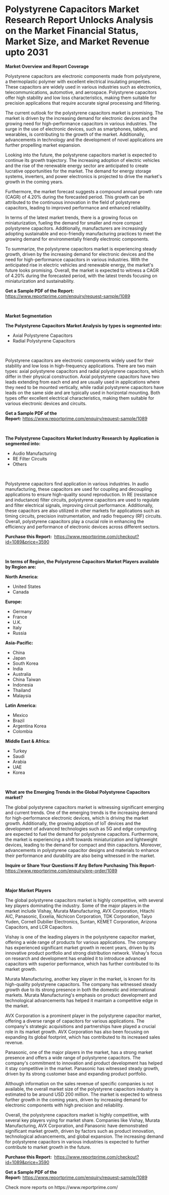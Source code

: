 <p><h1>Polystyrene Capacitors Market Research Report Unlocks Analysis on the Market Financial Status, Market Size, and Market Revenue upto 2031</h1></p><p><strong>Market Overview and Report Coverage</strong></p>
<p><p>Polystyrene capacitors are electronic components made from polystyrene, a thermoplastic polymer with excellent electrical insulating properties. These capacitors are widely used in various industries such as electronics, telecommunications, automotive, and aerospace. Polystyrene capacitors offer high stability and low loss characteristics, making them suitable for precision applications that require accurate signal processing and filtering.</p><p>The current outlook for the polystyrene capacitors market is promising. The market is driven by the increasing demand for electronic devices and the growing need for high-performance capacitors in various industries. The surge in the use of electronic devices, such as smartphones, tablets, and wearables, is contributing to the growth of the market. Additionally, advancements in technology and the development of novel applications are further propelling market expansion.</p><p>Looking into the future, the polystyrene capacitors market is expected to continue its growth trajectory. The increasing adoption of electric vehicles and the rise of the renewable energy sector are anticipated to create lucrative opportunities for the market. The demand for energy storage systems, inverters, and power electronics is projected to drive the market's growth in the coming years.</p><p>Furthermore, the market forecast suggests a compound annual growth rate (CAGR) of 4.20% during the forecasted period. This growth can be attributed to the continuous innovation in the field of polystyrene capacitors, leading to improved performance and enhanced reliability.</p><p>In terms of the latest market trends, there is a growing focus on miniaturization, fueling the demand for smaller and more compact polystyrene capacitors. Additionally, manufacturers are increasingly adopting sustainable and eco-friendly manufacturing practices to meet the growing demand for environmentally friendly electronic components.</p><p>To summarize, the polystyrene capacitors market is experiencing steady growth, driven by the increasing demand for electronic devices and the need for high-performance capacitors in various industries. With the anticipated rise in electric vehicles and renewable energy, the market's future looks promising. Overall, the market is expected to witness a CAGR of 4.20% during the forecasted period, with the latest trends focusing on miniaturization and sustainability.</p></p>
<p><strong>Get a Sample PDF of the Report:</strong> <a href="https://www.reportprime.com/enquiry/request-sample/1089">https://www.reportprime.com/enquiry/request-sample/1089</a></p>
<p>&nbsp;</p>
<p><strong>Market Segmentation</strong></p>
<p><strong>The Polystyrene Capacitors Market Analysis by types is segmented into:</strong></p>
<p><ul><li>Axial Polystyrene Capacitors</li><li>Radial Polystyrene Capacitors</li></ul></p>
<p>&nbsp;</p>
<p><p>Polystyrene capacitors are electronic components widely used for their stability and low loss in high-frequency applications. There are two main types: axial polystyrene capacitors and radial polystyrene capacitors, which differ in their physical construction. Axial polystyrene capacitors have two leads extending from each end and are usually used in applications where they need to be mounted vertically, while radial polystyrene capacitors have leads on the same side and are typically used in horizontal mounting. Both types offer excellent electrical characteristics, making them suitable for various electronic devices and circuits.</p></p>
<p><strong>Get a Sample PDF of the Report:</strong>&nbsp;<a href="https://www.reportprime.com/enquiry/request-sample/1089">https://www.reportprime.com/enquiry/request-sample/1089</a></p>
<p>&nbsp;</p>
<p><strong>The Polystyrene Capacitors Market Industry Research by Application is segmented into:</strong></p>
<p><ul><li>Audio Manufacturing</li><li>RE Filter Circuits</li><li>Others</li></ul></p>
<p>&nbsp;</p>
<p><p>Polystyrene capacitors find application in various industries. In audio manufacturing, these capacitors are used for coupling and decoupling applications to ensure high-quality sound reproduction. In RE (resistance and inductance) filter circuits, polystyrene capacitors are used to regulate and filter electrical signals, improving circuit performance. Additionally, these capacitors are also utilized in other markets for applications such as timing circuits, precision instrumentation, and radio frequency (RF) circuits. Overall, polystyrene capacitors play a crucial role in enhancing the efficiency and performance of electronic devices across different sectors.</p></p>
<p><strong>Purchase this Report:</strong>&nbsp; <a href="https://www.reportprime.com/checkout?id=1089&price=3590">https://www.reportprime.com/checkout?id=1089&price=3590</a></p>
<p>&nbsp;</p>
<p><strong>In terms of Region, the Polystyrene Capacitors Market Players available by Region are:</strong></p>
<p>
    <p> <strong> North America: </strong>
        <ul>
            <li>United States</li>
            <li>Canada</li>
        </ul>
        </p> 
    <p> <strong> Europe: </strong>
        <ul>
            <li>Germany</li>
            <li>France</li>
            <li>U.K.</li>
            <li>Italy</li>
            <li>Russia</li>
        </ul>
        </p> 
    <p> <strong> Asia-Pacific: </strong>
        <ul>
            <li>China</li>
            <li>Japan</li>
            <li>South Korea</li>
            <li>India</li>
            <li>Australia</li>
            <li>China Taiwan</li>
            <li>Indonesia</li>
            <li>Thailand</li>
            <li>Malaysia</li>
        </ul>
        </p> 
    <p> <strong> Latin America: </strong>
        <ul>
            <li>Mexico</li>
            <li>Brazil</li>
            <li>Argentina Korea</li>
            <li>Colombia</li>
        </ul>
        </p> 
    <p> <strong> Middle East & Africa: </strong>
        <ul>
            <li>Turkey</li>
            <li>Saudi</li>
            <li>Arabia</li>
            <li>UAE</li>
            <li>Korea</li>
        </ul>
    </p>
    </p>
<p>&nbsp;</p>
<p><strong>What are the Emerging Trends in the Global Polystyrene Capacitors market?</strong></p>
<p><p>The global polystyrene capacitors market is witnessing significant emerging and current trends. One of the emerging trends is the increasing demand for high-performance electronic devices, which is driving the market growth. Additionally, the growing adoption of IoT devices and the development of advanced technologies such as 5G and edge computing are expected to fuel the demand for polystyrene capacitors. Furthermore, the market is experiencing a shift towards miniaturization and lightweight devices, leading to the demand for compact and thin capacitors. Moreover, advancements in polystyrene capacitor designs and materials to enhance their performance and durability are also being witnessed in the market.</p></p>
<p><strong>Inquire or Share Your Questions If Any Before Purchasing This Report</strong>- <a href="https://www.reportprime.com/enquiry/pre-order/1089">https://www.reportprime.com/enquiry/pre-order/1089</a></p>
<p>&nbsp;</p>
<p><strong>Major Market Players</strong></p>
<p><p>The global polystyrene capacitors market is highly competitive, with several key players dominating the industry. Some of the major players in the market include Vishay, Murata Manufacturing, AVX Corporation, Hitachi AIC, Panasonic, Exxelia, Nichicon Corporation, TDK Corporation, Taiyo Yuden, Cornell Dubilier Electronics, Suntan, KEMET Corporation, Arizona Capacitors, and LCR Capacitors.</p><p>Vishay is one of the leading players in the polystyrene capacitor market, offering a wide range of products for various applications. The company has experienced significant market growth in recent years, driven by its innovative product portfolio and strong distribution network. Vishay's focus on research and development has enabled it to introduce advanced capacitors with superior performance, which has further contributed to its market growth.</p><p>Murata Manufacturing, another key player in the market, is known for its high-quality polystyrene capacitors. The company has witnessed steady growth due to its strong presence in both the domestic and international markets. Murata Manufacturing's emphasis on product development and technological advancements has helped it maintain a competitive edge in the market.</p><p>AVX Corporation is a prominent player in the polystyrene capacitor market, offering a diverse range of capacitors for various applications. The company's strategic acquisitions and partnerships have played a crucial role in its market growth. AVX Corporation has also been focusing on expanding its global footprint, which has contributed to its increased sales revenue.</p><p>Panasonic, one of the major players in the market, has a strong market presence and offers a wide range of polystyrene capacitors. The company's commitment to innovation and product development has helped it stay competitive in the market. Panasonic has witnessed steady growth, driven by its strong customer base and expanding product portfolio.</p><p>Although information on the sales revenue of specific companies is not available, the overall market size of the polystyrene capacitors industry is estimated to be around USD 200 million. The market is expected to witness further growth in the coming years, driven by increasing demand for electronic components with high precision and reliability.</p><p>Overall, the polystyrene capacitors market is highly competitive, with several key players vying for market share. Companies like Vishay, Murata Manufacturing, AVX Corporation, and Panasonic have demonstrated significant market growth, driven by factors such as product innovation, technological advancements, and global expansion. The increasing demand for polystyrene capacitors in various industries is expected to further contribute to market growth in the future.</p></p>
<p><strong>Purchase this Report:</strong>&nbsp;&nbsp;<a href="https://www.reportprime.com/checkout?id=1089&price=3590">https://www.reportprime.com/checkout?id=1089&price=3590</a></p>
<p></p>
<p><strong>Get a Sample PDF of the Report:</strong>&nbsp;<a href="https://www.reportprime.com/enquiry/request-sample/1089">https://www.reportprime.com/enquiry/request-sample/1089</a></p>
<p>Check more reports on https://www.reportprime.com/</p>
